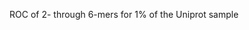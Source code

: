 <img alt="" src="https://github.com/alevchuk/nmercount-classifier/raw/master/roc-2-to-7.png" />
<p>ROC of 2- through 6-mers for 1% of the Uniprot sample</p>

